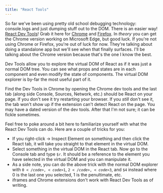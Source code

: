 ```yaml
---
title: "React Tools"
---
```


So far we've been using pretty old school debugging technology: console.logs and just dumping stuff out to the DOM. There is an easier way! [React Dev Tools][github]! Grab it here for [Chrome][chrome] and [Firefox][firefox]. In _theory_ you can get the Chrome version working on Microsoft Edge, but good luck. If you're not using Chrome or Firefox, you're out of luck for now. They're talking about doing a standalone app but we'll see when that finally surfaces. I'll be talking about the Chrome version because that's the one I know the best.

[github]: https://github.com/facebook/react-devtools
[chrome]: https://chrome.google.com/webstore/detail/react-developer-tools/fmkadmapgofadopljbjfkapdkoienihi
[firefox]: https://addons.mozilla.org/en-US/firefox/addon/react-devtools/

Dev Tools allow you to explore the virtual DOM of React as if it was just a normal DOM tree. You can see what props and states are in each component and even modify the state of components. The virtual DOM explorer is by-far the most useful part of it.

Find the Dev Tools in Chrome by opening the Chrome dev tools and the last tab (along side Console, Sources, Network, etc.) should be React on your page. If you don't see it try restarting your browser. If you _still_ don't see it, the tab won't show up if the extension can't detect React on the page. You may have a dated version of the dev tools. After that I'm not sure; it can be fickle sometimes.

Feel free to poke around a bit here to familiarize yourself with what the React Dev Tools can do. Here are a couple of tricks for you:

- If you right-click -> Inspect Element on something and then click the React tab, it will take you straight to that element in the virtual DOM.
- Select something in the virtual DOM in the React tab. Now go to the Console tab and type <code>$r</code>. It should be a reference to the element you have selected in the virtual DOM and you can manipulate it.
- As a side note, you can do the above trick with the normal DOM explorer with <code>$0</code>, <code>$1</code>, <code>$2</code>, <code>$3</code>, and <code>$4</code> instead where 0 is the last one you selected, 1 is the penultimate, etc.
- iframes and Chrome extensions don't work with React Dev Tools as of writing.